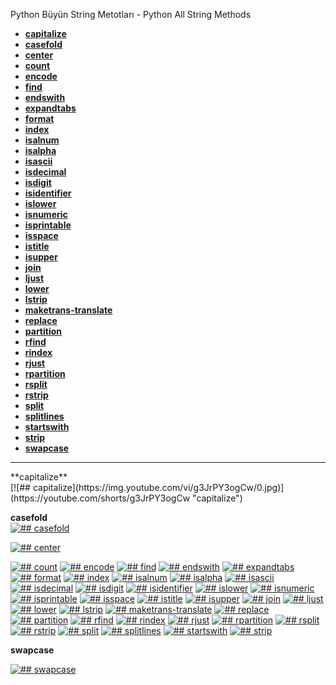 Python Büyün String Metotları - Python All String Methods
- <a href="#capitalize">**capitalize**</a>
- <a href="#casefold">**casefold**</a>
- <a href="#center">**center**</a>
- <a href="#count">**count**</a>
- <a href="#encode">**encode**</a>
- <a href="#find">**find**</a>
- <a href="#endswith">**endswith**</a>
- <a href="#expandtabs">**expandtabs**</a>
- <a href="#format">**format**</a>
- <a href="#index">**index**</a>
- <a href="#isalnum">**isalnum**</a>
- <a href="#isalpha">**isalpha**</a>
- <a href="#isascii">**isascii**</a>
- <a href="#isdecimal">**isdecimal**</a>
- <a href="#isdigit">**isdigit**</a>
- <a href="#isidentifier">**isidentifier**</a>
- <a href="#islower">**islower**</a>
- <a href="#isnumeric">**isnumeric**</a>
- <a href="#isprintable">**isprintable**</a>
- <a href="#isspace">**isspace**</a>
- <a href="#istitle">**istitle**</a>
- <a href="#isupper">**isupper**</a>
- <a href="#join">**join**</a>
- <a href="#ljust">**ljust**</a>
- <a href="#lower">**lower**</a>
- <a href="#lstrip">**lstrip**</a>
- <a href="#maketrans-translate">**maketrans-translate**</a>
- <a href="#replace">**replace**</a>
- <a href="#partition">**partition**</a>
- <a href="#rfind">**rfind**</a>
- <a href="#rindex">**rindex**</a>
- <a href="#rjust">**rjust**</a>
- <a href="#rpartition">**rpartition**</a>
- <a href="#rsplit">**rsplit**</a>
- <a href="#rstrip">**rstrip**</a>
- <a href="#split">**split**</a>
- <a href="#splitlines">**splitlines**</a>
- <a href="#startswith">**startswith**</a>
- <a href="#strip">**strip**</a>
- <a href="#swapcase">**swapcase**</a>
<hr>
<span id = "capitalize">**capitalize**</span><br>
[![## capitalize](https://img.youtube.com/vi/g3JrPY3ogCw/0.jpg)](https://youtube.com/shorts/g3JrPY3ogCw "capitalize")

<span id = "casefold">**casefold**</span><br>
[![## casefold](https://img.youtube.com/vi/Q2HslIP03pk/0.jpg)](https://youtube.com/shorts/Q2HslIP03pk "casefold")

[![## center](https://img.youtube.com/vi/1fJgV2g4npU/0.jpg)](https://youtube.com/shorts/1fJgV2g4npU "center")

[![## count](https://img.youtube.com/vi/intW7LeBVLw/0.jpg)](https://youtube.com/shorts/intW7LeBVLw "count")
[![## encode](https://img.youtube.com/vi/IgCqZhqUvaQ/0.jpg)](https://youtube.com/shorts/IgCqZhqUvaQ "encode")
[![## find](https://img.youtube.com/vi/RNMoIcRAUu4/0.jpg)](https://youtube.com/shorts/RNMoIcRAUu4 "find")
[![## endswith](https://img.youtube.com/vi/2dKG7jLtthE/0.jpg)](https://youtube.com/shorts/2dKG7jLtthE "endswith")
[![## expandtabs](https://img.youtube.com/vi/jAqfG2K-UpE/0.jpg)](https://youtube.com/shorts/jAqfG2K-UpE "expandtabs")
[![## format](https://img.youtube.com/vi/q6gPgi4BExg/0.jpg)](https://youtube.com/shorts/q6gPgi4BExg "format")
[![## index](https://img.youtube.com/vi/-k4f_dwbyGQ/0.jpg)](https://youtube.com/shorts/-k4f_dwbyGQ "index")
[![## isalnum](https://img.youtube.com/vi/Qtc7J01EwMI/0.jpg)](https://youtube.com/shorts/Qtc7J01EwMI "isalnum")
[![## isalpha](https://img.youtube.com/vi/bPQFNwlWRvg/0.jpg)](https://youtube.com/shorts/bPQFNwlWRvg "isalpha")
[![## isascii](https://img.youtube.com/vi/0O5FCm3FiTw/0.jpg)](https://youtube.com/shorts/0O5FCm3FiTw "isascii")
[![## isdecimal](https://img.youtube.com/vi/7SqyFEdcWKs/0.jpg)](https://youtube.com/shorts/7SqyFEdcWKs "isdecimal")
[![## isdigit](https://img.youtube.com/vi/tbOOSu_I_TI/0.jpg)](https://youtube.com/shorts/tbOOSu_I_TI "isdigit")
[![## isidentifier](https://img.youtube.com/vi/yQbHjZAyjpw/0.jpg)](https://youtube.com/shorts/yQbHjZAyjpw "isidentifier")
[![## islower](https://img.youtube.com/vi/gV053lQpmfs/0.jpg)](https://youtube.com/shorts/gV053lQpmfs "islower")
[![## isnumeric](https://img.youtube.com/vi//0.jpg)](https://youtube.com/shorts/ "isnumeric")
[![## isprintable](https://img.youtube.com/vi/lsL0DpwwB0M/0.jpg)](https://youtube.com/shorts/lsL0DpwwB0M "isprintable")
[![## isspace](https://img.youtube.com/vi//0.jpg)](https://youtube.com/shorts/ "isspace")
[![## istitle](https://img.youtube.com/vi/q-8RstSK3fU/0.jpg)](https://youtube.com/shorts/q-8RstSK3fU "istitle")
[![## isupper](https://img.youtube.com/vi/9lKT1qOs4wY/0.jpg)](https://youtube.com/shorts/9lKT1qOs4wY "isupper")
[![## join](https://img.youtube.com/vi/0Rk4oeXDvCo/0.jpg)](https://youtube.com/shorts/0Rk4oeXDvCo "join")
[![## ljust](https://img.youtube.com/vi/o8fnIx3Vr9A/0.jpg)](https://youtube.com/shorts/o8fnIx3Vr9A "ljust")
[![## lower](https://img.youtube.com/vi/xolCoYpGtaY/0.jpg)](https://youtube.com/shorts/xolCoYpGtaY "lower")
[![## lstrip](https://img.youtube.com/vi//0.jpg)](https://youtube.com/shorts/ "lstrip")
[![## maketrans-translate](https://img.youtube.com/vi/uHsb4Cl7x-U/0.jpg)](https://youtube.com/shorts/uHsb4Cl7x-U "maketrans-translate")
[![## replace](https://img.youtube.com/vi/xZ8_f_0RYg4/0.jpg)](https://youtube.com/shorts/xZ8_f_0RYg4 "replace")
[![## partition](https://img.youtube.com/vi/xjPiRYaxopg/0.jpg)](https://youtube.com/shorts/xjPiRYaxopg "partition")
[![## rfind](https://img.youtube.com/vi/T2X7H4xk9cY/0.jpg)](https://youtube.com/shorts/T2X7H4xk9cY "rfind")
[![## rindex](https://img.youtube.com/vi/p7q974kGe20/0.jpg)](https://youtube.com/shorts/p7q974kGe20 "rindex")
[![## rjust](https://img.youtube.com/vi/EpSie-CaGno/0.jpg)](https://youtube.com/shorts/EpSie-CaGno "rjust")
[![## rpartition](https://img.youtube.com/vi/tghTCwsNu6w/0.jpg)](https://youtube.com/shorts/tghTCwsNu6w "rpartition")
[![## rsplit](https://img.youtube.com/vi/FejTINNwpVk/0.jpg)](https://youtube.com/shorts/FejTINNwpVk "rsplit")
[![## rstrip](https://img.youtube.com/vi/czKJ2TJqhGg/0.jpg)](https://youtube.com/shorts/czKJ2TJqhGg "rstrip")
[![## split](https://img.youtube.com/vi/pbx3kzqplx0/0.jpg)](https://youtube.com/shorts/pbx3kzqplx0 "split")
[![## splitlines](https://img.youtube.com/vi/qWjlhEIknB4/0.jpg)](https://youtube.com/shorts/qWjlhEIknB4 "splitlines")
[![## startswith](https://img.youtube.com/vi/6tR3RDENYYI/0.jpg)](https://youtube.com/shorts/6tR3RDENYYI "startswith")
[![## strip](https://img.youtube.com/vi/dYF0XjR9yf8/0.jpg)](https://youtube.com/shorts/dYF0XjR9yf8 "strip")

<span id = "swapcase">**swapcase**</span>

[![## swapcase](https://img.youtube.com/vi/Fc27Nu45WaA/0.jpg)](https://youtube.com/shorts/Fc27Nu45WaA "swapcase")


